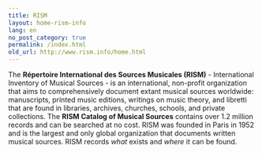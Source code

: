 ```yaml
---
title: RISM
layout: home-rism-info
lang: en
no_post_category: true
permalink: /index.html
old_url: http://www.rism.info/home.html
---
```


The **Répertoire International des Sources Musicales (RISM)** - International Inventory of Musical Sources - is an international, non-profit organization that aims to comprehensively document extant musical sources worldwide: manuscripts, printed music editions, writings on music theory, and libretti that are found in libraries, archives, churches, schools, and private collections. The **RISM Catalog of Musical Sources** contains over 1.2 million records and can be searched at no cost. RISM was founded in Paris in 1952 and is the largest and only global organization that documents written musical sources. RISM records _what_ exists and _where_ it can be found.

